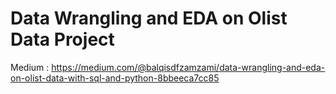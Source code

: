 # Data Wrangling and EDA on Olist Data Project

Medium   : https://medium.com/@balqisdfzamzami/data-wrangling-and-eda-on-olist-data-with-sql-and-python-8bbeeca7cc85

